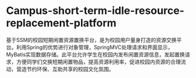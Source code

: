# Campus-short-term-idle-resource-replacement-platform
基于SSM的校园短期闲置资源置换平台，是为校园用户量身打造的资源交换平台。利用Spring的优势进行对象管理，SpringMVC处理请求和界面显示，MyBatis实现数据存储。此平台允许学生在校园内发布闲置资源信息，发起置换请求，方便同学们交换短期闲置物品，提高资源利用率，促进校园内资源的合理流动，营造节约环保、互助共享的校园文化氛围。
